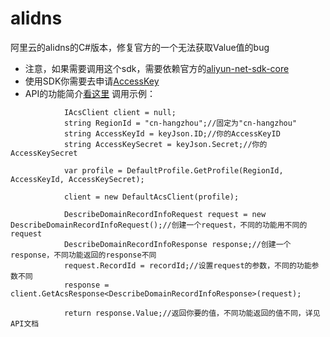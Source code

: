 # alidns
阿里云的alidns的C#版本，修复官方的一个无法获取Value值的bug
* 注意，如果需要调用这个sdk，需要依赖官方的[aliyun-net-sdk-core](https://github.com/aliyun/aliyun-openapi-net-sdk)
* 使用SDK你需要去申请[AccessKey](https://ak-console.aliyun.com/#/accesskey)
* API的功能简介[看这里](https://help.aliyun.com/document_detail/29740.html?spm=5176.doc29739.6.129.jtR9JZ)
调用示例：
```
            IAcsClient client = null;
            string RegionId = "cn-hangzhou";//固定为"cn-hangzhou"
            string AccessKeyId = keyJson.ID;//你的AccessKeyID
            string AccessKeySecret = keyJson.Secret;//你的AccessKeySecret

            var profile = DefaultProfile.GetProfile(RegionId, AccessKeyId, AccessKeySecret);

            client = new DefaultAcsClient(profile);

            DescribeDomainRecordInfoRequest request = new DescribeDomainRecordInfoRequest();//创建一个request，不同的功能用不同的request
            DescribeDomainRecordInfoResponse response;//创建一个response，不同功能返回的response不同
            request.RecordId = recordId;//设置request的参数，不同的功能参数不同
            response = client.GetAcsResponse<DescribeDomainRecordInfoResponse>(request);

            return response.Value;//返回你要的值，不同功能返回的值不同，详见API文档
```
